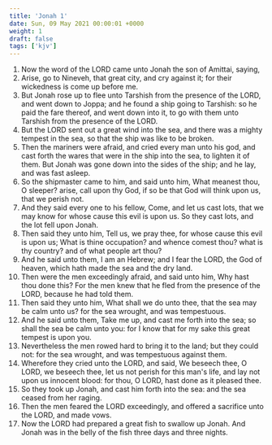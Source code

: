 ```yaml
---
title: 'Jonah 1'
date: Sun, 09 May 2021 00:00:01 +0000
weight: 1
draft: false
tags: ['kjv'] 
---
```


1. Now the word of the LORD came unto Jonah the son of Amittai, saying,
2. Arise, go to Nineveh, that great city, and cry against it; for their wickedness is come up before me.
3. But Jonah rose up to flee unto Tarshish from the presence of the LORD, and went down to Joppa; and he found a ship going to Tarshish: so he paid the fare thereof, and went down into it, to go with them unto Tarshish from the presence of the LORD.
4. But the LORD sent out a great wind into the sea, and there was a mighty tempest in the sea, so that the ship was like to be broken.
5. Then the mariners were afraid, and cried every man unto his god, and cast forth the wares that were in the ship into the sea, to lighten it of them. But Jonah was gone down into the sides of the ship; and he lay, and was fast asleep.
6. So the shipmaster came to him, and said unto him, What meanest thou, O sleeper? arise, call upon thy God, if so be that God will think upon us, that we perish not.
7. And they said every one to his fellow, Come, and let us cast lots, that we may know for whose cause this evil is upon us. So they cast lots, and the lot fell upon Jonah.
8. Then said they unto him, Tell us, we pray thee, for whose cause this evil is upon us; What is thine occupation? and whence comest thou? what is thy country? and of what people art thou?
9. And he said unto them, I am an Hebrew; and I fear the LORD, the God of heaven, which hath made the sea and the dry land.
10. Then were the men exceedingly afraid, and said unto him, Why hast thou done this? For the men knew that he fled from the presence of the LORD, because he had told them.
11. Then said they unto him, What shall we do unto thee, that the sea may be calm unto us? for the sea wrought, and was tempestuous.
12. And he said unto them, Take me up, and cast me forth into the sea; so shall the sea be calm unto you: for I know that for my sake this great tempest is upon you.
13. Nevertheless the men rowed hard to bring it to the land; but they could not: for the sea wrought, and was tempestuous against them.
14. Wherefore they cried unto the LORD, and said, We beseech thee, O LORD, we beseech thee, let us not perish for this man's life, and lay not upon us innocent blood: for thou, O LORD, hast done as it pleased thee.
15. So they took up Jonah, and cast him forth into the sea: and the sea ceased from her raging.
16. Then the men feared the LORD exceedingly, and offered a sacrifice unto the LORD, and made vows.
17. Now the LORD had prepared a great fish to swallow up Jonah. And Jonah was in the belly of the fish three days and three nights.
